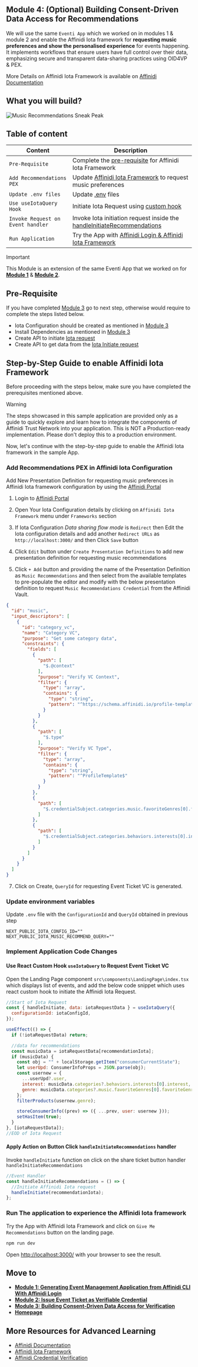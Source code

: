 ## Module 4: (Optional) Building Consent-Driven Data Access for Recommendations

We will use the same `Eventi App` which we worked on in modules 1 & module 2 and enable the Affinidi Iota framework for **requesting music preferences and show the personalised experience** for events happening. It implements workflows that ensure users have full control over their data, emphasizing secure and transparent data-sharing practices using OID4VP & PEX.

More Details on Affinidi Iota Framework is available on [Affinidi Documentation](https://docs.affinidi.com/frameworks/iota-framework/)

## What you will build?

![Music Recommendations Sneak Peak](./images/iota-recoomendations.gif)

## Table of content

| Content                           | Description                                                                                                                                    |
| --------------------------------- | ---------------------------------------------------------------------------------------------------------------------------------------------- |
| `Pre-Requisite`                   | Complete the [pre-requisite](#pre-requisite) for Affinidi Iota Framework                                                                       |
| `Add Recommendations PEX`         | Update [Affinidi Iota Framework](#add-recommendations-pex-in-affinidi-iota-configuration) to request music preferences                         |
| `Update .env files`               | Update [.env](#update-environment-variables) files                                                                                             |
| `Use useIotaQuery Hook`           | Initiate Iota Request using [custom hook](#use-react-custom-hook-useiotaquery-to-request-event-ticket-vc)                                      |
| `Invoke Request on Event handler` | Invoke Iota initiation request inside the [handleInitiateRecommendations](#apply-action-on-button-click-handleinitiaterecommendations-handler) |
| `Run Application`                 | Try the App with [Affinidi Login & Affinidi Iota Framework](#run-the-application-to-experience-affinidi-iota-framework)                        |

> [!IMPORTANT]
> This Module is an extension of the same Eventi App that we worked on for [**Module 1**](/docs/generate-app.md) & [**Module 2**](/docs/credentials-issuance.md).

## Pre-Requisite

If you have completed [Module 3](./iota-framework-verification.md) go to next step, otherwise would require to complete the steps listed below.

- Iota Configuration should be created as mentioned in [Module 3](./iota-framework-verification.md#configure-affinidi-iota-configuration)
- Install Dependencies as mentioned in [Module 3](./iota-framework-verification.md#install-dependencies)
- Create API to initiate [Iota request](./iota-framework-verification.md#create-api-endpoint-apiiotastart-redirect-flow---initiate-request)
- Create API to get data from the [Iota Initiate request](./iota-framework-verification.md#create-api-endpoint-apiiotaiota-response---get-requested-data)

## Step-by-Step Guide to enable Affinidi Iota Framework

Before proceeding with the steps below, make sure you have completed the prerequisites mentioned above.

> [!WARNING]
> The steps showcased in this sample application are provided only as a guide to quickly explore and learn how to integrate the components of Affinidi Trust Network into your application. This is NOT a Production-ready implementation. Please don't deploy this to a production environment.

Now, let's continue with the step-by-step guide to enable the Affinidi Iota framework in the sample App.

### Add Recommendations PEX in Affinidi Iota Configuration

Add New Presentation Definition for requesting music preferences in Affinidi Iota framework configuration by using the [Affinidi Portal](https://portal.affinidi.com)

1. Login to [Affinidi Portal](https://portal.affinidi.com)

2. Open Your Iota Configuration details by clicking on `Affinidi Iota Framework` menu under `Frameworks` section

3. If Iota Configuration _Data sharing flow mode_ is `Redirect` then Edit the Iota configuration details and add another `Redirect URLs` as `http://localhost:3000/` and then Click `Save` button

4. Click `Edit` button under `Create Presentation Definitions` to add new presentation definition for requesting music recommendations

5. Click `+ Add` button and providing the name of the Presentation Definition as `Music Recommendations` and then select from the available templates to pre-populate the editor and modify with the below presentation definition to request `Music Recommendations Credential` from the Affinidi Vault.

```Json
{
  "id": "music",
  "input_descriptors": [
    {
      "id": "category_vc",
      "name": "Category VC",
      "purpose": "Get some category data",
      "constraints": {
        "fields": [
          {
            "path": [
              "$.@context"
            ],
            "purpose": "Verify VC Context",
            "filter": {
              "type": "array",
              "contains": {
                "type": "string",
                "pattern": "^https://schema.affinidi.io/profile-template/context.jsonld$"
              }
            }
          },
          {
            "path": [
              "$.type"
            ],
            "purpose": "Verify VC Type",
            "filter": {
              "type": "array",
              "contains": {
                "type": "string",
                "pattern": "^ProfileTemplate$"
              }
            }
          },
          {
            "path": [
              "$.credentialSubject.categories.music.favoriteGenres[0].favoriteGenre"
            ]
          },
          {
            "path": [
              "$.credentialSubject.categories.behaviors.interests[0].interest"
            ]
          }
        ]
      }
    }
  ]
}
```

7. Click on Create, `QueryId` for requesting Event Ticket VC is generated.

### Update environment variables

Update `.env` file with the `ConfigurationId` and `QueryId` obtained in previous step

```
NEXT_PUBLIC_IOTA_CONFIG_ID=""
NEXT_PUBLIC_IOTA_MUSIC_RECOMMEND_QUERY=""
```

### Implement Application Code Changes

#### Use React Custom Hook `useIotaQuery` to Request Event Ticket VC

Open the Landing Page component `src\components\LandingPage\index.tsx` which displays list of events, and add the below code snippet which uses react custom hook to initiate the Affinidi Iota Request.

```javascript
//Start of Iota Request
const { handleInitiate, data: iotaRequestData } = useIotaQuery({
  configurationId: iotaConfigId,
});

useEffect(() => {
  if (!iotaRequestData) return;

  //data for recommendations
  const musicData = iotaRequestData[recommendationIota];
  if (musicData) {
    const obj = "" + localStorage.getItem("consumerCurrentState");
    let userUpd: ConsumerInfoProps = JSON.parse(obj);
    const usernew = {
      ...userUpd?.user,
      interest: musicData.categories?.behaviors.interests[0].interest,
      genre: musicData.categories?.music.favoriteGenres[0].favoriteGenre,
    };
    filterProducts(usernew.genre);

    storeConsumerInfo((prev) => ({ ...prev, user: usernew }));
    setHasItem(true);
  }
}, [iotaRequestData]);
//EOD of Iota Request
```

#### Apply Action on Button Click `handleInitiateRecommendations` handler

Invoke `handleInitiate` function on click on the share ticket button handler `handleInitiateRecommendations`

```javascript
//Event Handler
const handleInitiateRecommendations = () => {
  //Initiate Affinidi Iota request
  handleInitiate(recommendationIota);
};
```

### Run The application to experience the Affinidi Iota framework

Try the App with Affinidi Iota Framework and click on `Give Me Recommendations` button on the landing page.

```sh
npm run dev
```

Open [http://localhost:3000/](http://localhost:3000/) with your browser to see the result.

## Move to

- [**Module 1: Generating Event Management Application from Affinidi CLI With Affinidi Login**](/docs/generate-app.md)
- [**Module 2: Issue Event Ticket as Verifiable Credential**](/docs/credentials-issuance.md)
- [**Module 3: Building Consent-Driven Data Access for Verification**](/docs/iota-framework-verification.md)
- [**Homepage**](/README.md)

## More Resources for Advanced Learning

- [Affinidi Documentation](https://docs.affinidi.com/docs/affinidi-elements/credential-issuance/)
- [Affinidi Iota Framework](https://docs.affinidi.com/frameworks/iota-framework/)
- [Affinidi Credential Verification](https://docs.affinidi.com/docs/affinidi-elements/credential-verification/)

